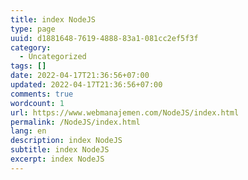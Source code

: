 ```yaml
---
title: index NodeJS
type: page
uuid: d1881648-7619-4888-83a1-081cc2ef5f3f
category:
  - Uncategorized
tags: []
date: 2022-04-17T21:36:56+07:00
updated: 2022-04-17T21:36:56+07:00
comments: true
wordcount: 1
url: https://www.webmanajemen.com/NodeJS/index.html
permalink: /NodeJS/index.html
lang: en
description: index NodeJS
subtitle: index NodeJS
excerpt: index NodeJS
---
```


<!-- directory listing -->